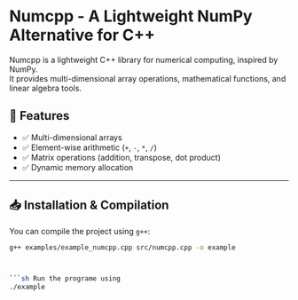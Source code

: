 # Numcpp - A Lightweight NumPy Alternative for C++

Numcpp is a lightweight C++ library for numerical computing, inspired by NumPy.  
It provides multi-dimensional array operations, mathematical functions, and linear algebra tools.

## 🚀 Features
- ✅ Multi-dimensional arrays
- ✅ Element-wise arithmetic (`+`, `-`, `*`, `/`)
- ✅ Matrix operations (addition, transpose, dot product)
- ✅ Dynamic memory allocation

---

## 📥 Installation & Compilation
You can compile the project using `g++`:

```sh
g++ examples/example_numcpp.cpp src/numcpp.cpp -o example



```sh Run the programe using 
./example
